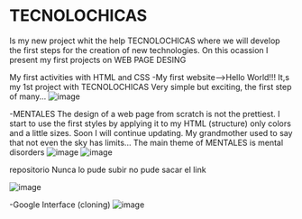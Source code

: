 # TECNOLOCHICAS
Is my new project  whit the help TECNOLOCHICAS where we will develop the first steps  for the creation of new technologies.
On this ocassion I present my first projects on WEB PAGE DESING

My first activities with HTML and CSS
-My first website-->Hello World!!!
It,s my 1st project with TECNOLOCHICAS
Very simple but exciting, the first step of many...
![image](https://github.com/IsabelSusana/TECNOLOCHICAS/assets/136186826/2ee85ab6-be47-4cd3-b913-ed7cfd771c5c)

-MENTALES
The design of a web page from scratch is not the prettiest.
I start to use the first styles by applying it to my HTML (structure) only colors and a little sizes.
Soon I will continue updating.
My grandmother used to say that not even the sky has limits...
The main theme of MENTALES is mental disorders
![image](https://github.com/IsabelSusana/TECNOLOCHICAS/assets/136186826/97cb1c96-5205-4bac-9ab0-54239db0fbd0)
![image](https://github.com/IsabelSusana/TECNOLOCHICAS/assets/136186826/edbbd0e9-0a3a-4ef5-82d3-fce385af1e5e)


repositorio
Nunca lo pude subir no pude sacar el link

![image](https://github.com/IsabelSusana/TECNOLOCHICAS/assets/136186826/2f10baa9-c861-47cc-b8b9-67e721b5c584)




-Google Interface (cloning)
![image](https://github.com/IsabelSusana/TECNOLOCHICAS/assets/136186826/c779abfd-73a0-4734-a3e4-16e5be606a67)




